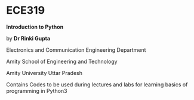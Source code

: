 # ECE319

**Introduction to Python**

by **Dr Rinki Gupta**

Electronics and Communication Engineering Department

Amity School of Engineering and Technology

Amity University Uttar Pradesh


Contains Codes to be used during lectures and labs for learning basics of programming in Python3
